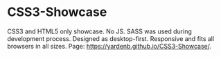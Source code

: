 # CSS3-Showcase
CSS3 and HTML5 only showcase. No JS. SASS was used during development process. Designed as desktop-first. Responsive and fits all browsers in all sizes.
Page: https://yardenb.github.io/CSS3-Showcase/.
